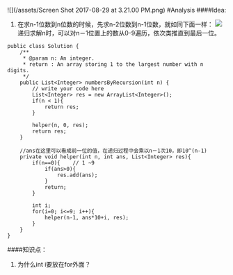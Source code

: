 ![](/assets/Screen Shot 2017-08-29 at 3.21.00 PM.png)
#Analysis
####Idea:
1. 在求n-1位数到n位数的时候，先求n-2位数到n-1位数，就如同下面一样：
![](https://zhengyang2015.gitbooks.io/lintcode/648870-20151107121324680-1898810728.png)
递归求解n时，可以对n－1位置上的数从0-9遍历，依次类推直到最后一位。


```
public class Solution {
    /**
     * @param n: An integer.
     * return : An array storing 1 to the largest number with n digits.
     */
    public List<Integer> numbersByRecursion(int n) {
        // write your code here
        List<Integer> res = new ArrayList<Integer>();
        if(n < 1){
            return res;
        }

        helper(n, 0, res);
        return res;
    }

    //ans在这里可以看成前一位的值，在递归过程中会乘以n－1次10，即10^(n-1)
    private void helper(int n, int ans, List<Integer> res){
        if(n==0){    // 1 ~9
            if(ans>0){
                res.add(ans);
            }
            return;
        }

        int i;
        for(i=0; i<=9; i++){
            helper(n-1, ans*10+i, res);
        }
    }
}
```
####知识点：
1. 为什么int i要放在for外面？

